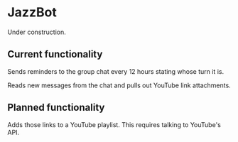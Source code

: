 # JazzBot
Under construction.

## Current functionality

Sends reminders to the group chat every 12 hours stating whose turn it is.

Reads new messages from the chat and pulls out YouTube link attachments.

## Planned functionality

Adds those links to a YouTube playlist. This requires talking to YouTube's API.

